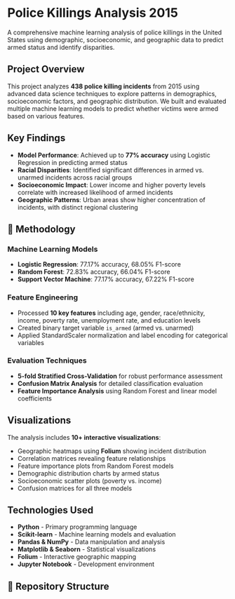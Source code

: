 # Police Killings Analysis 2015

A comprehensive machine learning analysis of police killings in the United States using demographic, socioeconomic, and geographic data to predict armed status and identify disparities.

## Project Overview

This project analyzes **438 police killing incidents** from 2015 using advanced data science techniques to explore patterns in demographics, socioeconomic factors, and geographic distribution. We built and evaluated multiple machine learning models to predict whether victims were armed based on various features.

## Key Findings

- **Model Performance**: Achieved up to **77% accuracy** using Logistic Regression in predicting armed status
- **Racial Disparities**: Identified significant differences in armed vs. unarmed incidents across racial groups
- **Socioeconomic Impact**: Lower income and higher poverty levels correlate with increased likelihood of armed incidents
- **Geographic Patterns**: Urban areas show higher concentration of incidents, with distinct regional clustering

## 🔬 Methodology

### Machine Learning Models
- **Logistic Regression**: 77.17% accuracy, 68.05% F1-score
- **Random Forest**: 72.83% accuracy, 66.04% F1-score  
- **Support Vector Machine**: 77.17% accuracy, 67.22% F1-score

### Feature Engineering
- Processed **10 key features** including age, gender, race/ethnicity, income, poverty rate, unemployment rate, and education levels
- Created binary target variable `is_armed` (armed vs. unarmed)
- Applied StandardScaler normalization and label encoding for categorical variables

### Evaluation Techniques
- **5-fold Stratified Cross-Validation** for robust performance assessment
- **Confusion Matrix Analysis** for detailed classification evaluation
- **Feature Importance Analysis** using Random Forest and linear model coefficients

## Visualizations

The analysis includes **10+ interactive visualizations**:
- Geographic heatmaps using **Folium** showing incident distribution
- Correlation matrices revealing feature relationships
- Feature importance plots from Random Forest models
- Demographic distribution charts by armed status
- Socioeconomic scatter plots (poverty vs. income)
- Confusion matrices for all three models

## Technologies Used

- **Python** - Primary programming language
- **Scikit-learn** - Machine learning models and evaluation
- **Pandas & NumPy** - Data manipulation and analysis
- **Matplotlib & Seaborn** - Statistical visualizations
- **Folium** - Interactive geographic mapping
- **Jupyter Notebook** - Development environment

## 📁 Repository Structure
